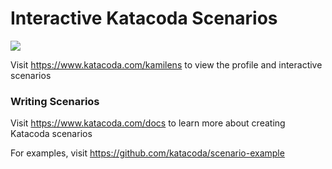 # Interactive Katacoda Scenarios

[![](http://shields.katacoda.com/katacoda/kamilens/count.svg)](https://www.katacoda.com/kamilens "Get your profile on Katacoda.com")

Visit https://www.katacoda.com/kamilens to view the profile and interactive scenarios

### Writing Scenarios
Visit https://www.katacoda.com/docs to learn more about creating Katacoda scenarios

For examples, visit https://github.com/katacoda/scenario-example
